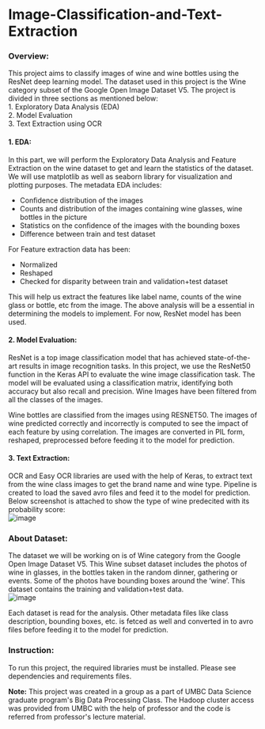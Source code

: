 # Image-Classification-and-Text-Extraction

### Overview:
This project aims to classify images of wine and wine bottles using the ResNet deep learning model. The dataset used in this project is the Wine category subset 
of the Google Open Image Dataset V5. The project is divided in three sections as mentioned below:
<br> 1. Exploratory Data Analysis (EDA)
<br> 2. Model Evaluation
<br> 3. Text Extraction using OCR
#### 1. EDA:
In this part, we will perform the Exploratory Data Analysis and Feature Extraction on the wine dataset to get and learn the statistics of the dataset. 
We will use matplotlib as well as seaborn library for visualization and plotting purposes. The metadata EDA includes:
* Confidence distribution of the images
* Counts and distribution of the images containing wine glasses, wine bottles in the picture
* Statistics on the confidence of the images with the bounding boxes
* Difference between train and test dataset

For Feature extraction data has been:
* Normalized
* Reshaped
* Checked for disparity between train and validation+test dataset 
 
This will help us extract the features like label name, counts of the wine glass or bottle, etc from the image. The above analysis will be a essential in 
determining the models to implement. For now, ResNet model has been used. 

#### 2. Model Evaluation:
ResNet is a top image classification model that has achieved state-of-the-art results in image recognition tasks. In this project, we use the ResNet50 
function in the Keras API to evaluate the wine image classification task. The model will be evaluated using a classification matrix, identifying both accuracy 
but also recall and precision. Wine Images have been filtered from all the classes of the images.
<p> Wine bottles are classified from the images using RESNET50. The images of wine predicted correctly and incorrectly is computed to see the impact of each
feature by using correlation. The images are converted in PIL form, reshaped, preprocessed before feeding it to the model for prediction.</p>

#### 3. Text Extraction:
OCR and Easy OCR libraries are used with the help of Keras, to extract text from the wine class images to get the brand name and wine type. Pipeline is created
to load the saved avro files and feed it to the model for prediction.
Below screenshot is attached to show the type of wine predecited with its probability score:
<br> ![image](https://user-images.githubusercontent.com/68314057/235008151-ec0a95dc-24e0-4488-b2c2-21abf7dae7ff.png) </br>

### About Dataset:
The dataset we will be working on is of Wine category from the Google Open Image Dataset V5. This Wine subset dataset includes the photos of
wine in glasses, in the bottles taken in the random dinner, gathering or events. Some of the photos have bounding boxes around the ‘wine’. 
This dataset contains the training and validation+test data. 
<br> ![image](https://user-images.githubusercontent.com/68314057/235008789-fbf42b11-132f-4291-acaf-6367bb133c4a.png) </br>
<p> Each dataset is read for the analysis. Other metadata files like class description, bounding boxes, etc. is fetced as well and converted in to avro files before
  feeding it to the model for prediction.</p>

### Instruction: 
To run this project, the required libraries must be installed. Please see dependencies and requirements files.

**Note:** This project was created in a group as a part of UMBC Data Science graduate program's Big Data Processing Class. The Hadoop cluster access was provided from
UMBC with the help of professor and the code is referred from professor's lecture material.
